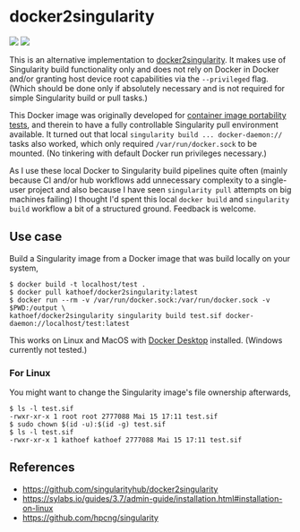 # docker2singularity

![](https://github.com/kathoef/docker2singularity/actions/workflows/test-docker-image.yml/badge.svg?branch=main&event=push&event=workflow_dispatch)
![](https://shields.io/docker/image-size/kathoef/docker2singularity/latest)

This is an alternative implementation to [docker2singularity](https://github.com/singularityhub/docker2singularity).
It makes use of Singularity build functionality only and does not rely on Docker in Docker and/or granting host device root capabilities via the `--privileged` flag.
(Which should be done only if absolutely necessary and is not required for simple Singularity build or pull tasks.)

This Docker image was originally developed for [container image portability tests](https://github.com/ExaESM-WP4/Batch-scheduler-Singularity-bindings/blob/e4be0220f8938b9cc3275267bc44be44e925b3ea/test_image_compatibility/), and therein to have a fully controllable Singularity pull environment available.
It turned out that local `singularity build ... docker-daemon://` tasks also worked, which only required `/var/run/docker.sock` to be mounted.
(No tinkering with default Docker run privileges necessary.)

As I use these local Docker to Singularity build pipelines quite often (mainly because CI and/or hub workflows add unnecessary complexity to a single-user project and also because I have seen `singularity pull` attempts on big machines failing) I thought I'd spent this local `docker build` and `singularity build` workflow a bit of a structured ground.
Feedback is welcome.

## Use case

Build a Singularity image from a Docker image that was build locally on your system,

```
$ docker build -t localhost/test .
$ docker pull kathoef/docker2singularity:latest
$ docker run --rm -v /var/run/docker.sock:/var/run/docker.sock -v $PWD:/output \
kathoef/docker2singularity singularity build test.sif docker-daemon://localhost/test:latest
```

This works on Linux and MacOS with [Docker Desktop](https://www.docker.com/products/docker-desktop) installed.
(Windows currently not tested.)

### For Linux

You might want to change the Singularity image's file ownership afterwards,

```
$ ls -l test.sif
-rwxr-xr-x 1 root root 2777088 Mai 15 17:11 test.sif
$ sudo chown $(id -u):$(id -g) test.sif
$ ls -l test.sif
-rwxr-xr-x 1 kathoef kathoef 2777088 Mai 15 17:11 test.sif
```

## References

* https://github.com/singularityhub/docker2singularity
* https://sylabs.io/guides/3.7/admin-guide/installation.html#installation-on-linux
* https://github.com/hpcng/singularity
